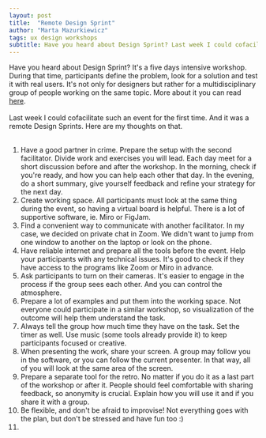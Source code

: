 ```yaml
---
layout: post
title:  "Remote Design Sprint"
author: "Marta Mazurkiewicz"
tags: ux design workshops
subtitle: Have you heard about Design Sprint? Last week I could cofacilitate such an event for the first time.
---
```

Have you heard about Design Sprint? It's a five days intensive workshop. During that time, participants define the problem, look for a solution and test it with real users. It's not only for designers but rather for a multidisciplinary group of people working on the same topic. More about it you can read [here](https://www.thesprintbook.com/the-design-sprint). <br/>
<br/>
Last week I could cofacilitate such an event for the first time. And it was a remote Design Sprints. Here are my thoughts on that.<br/>
<br/>
<ol>
<li>Have a good partner in crime. Prepare the setup with the second facilitator. Divide work and exercises you will lead. Each day meet for a short discussion before and after the workshop. In the morning, check if you're ready, and how you can help each other that day. In the evening, do a short summary, give yourself feedback and refine your strategy for the next day.</li>
<li>Create working space. All participants must look at the same thing during the event, so having a virtual board is helpful. There is a lot of supportive software, ie. Miro or FigJam.</li>
<li>Find a convenient way to communicate with another facilitator. In my case, we decided on private chat in Zoom. We didn't want to jump from one window to another on the laptop or look on the phone.</li>
<li>Have reliable internet and prepare all the tools before the event. Help your participants with any technical issues. It's good to check if they have access to the programs like Zoom or Miro in advance.</li>
<li>Ask participants to turn on their cameras. It's easier to engage in the process if the group sees each other. And you can control the atmosphere.</li>
<li>Prepare a lot of examples and put them into the working space. Not everyone could participate in a similar workshop, so visualization of the outcome will help them understand the task.</li>
<li>Always tell the group how much time they have on the task. Set the timer as well. Use music (some tools already provide it) to keep participants focused or creative.</li>
<li>When presenting the work, share your screen. A group may follow you in the software, or you can follow the current presenter. In that way, all of you will look at the same area of the screen.</li>
<li>Prepare a separate tool for the retro. No matter if you do it as a last part of the workshop or after it. People should feel comfortable with sharing feedback, so anonymity is crucial. Explain how you will use it and if you share it with a group.</li>
<li>Be flexible, and don't be afraid to improvise! Not everything goes with the plan, but don't be stressed and have fun too :)<li/>
